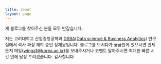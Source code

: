 ```yaml
---
title: about
layout: page
---
```


제 블로그를 찾아주신 분들 모두 반갑습니다.   

저는 고려대학교 산업경영공학과 [DSBA(Data science & Business Analytics)](http://dsba.korea.ac.kr) 연구실에서 석사 과정 재학 중인 정재윤입니다. 블로그를 보시다가 궁금한게 있으시면 언제든지 메일(winga1@korea.ac.kr)을 보내주시거나 코멘트 달아주시면 최대한 빠른 시간 안에 답장 드리겠습니다. 감사합니다. 
